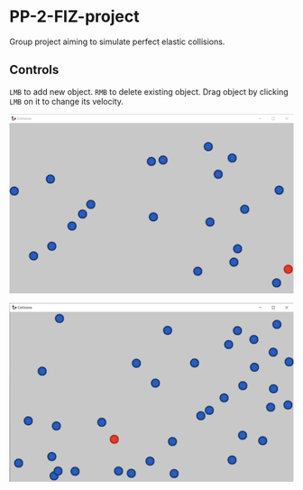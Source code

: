 # PP-2-FIZ-project
Group project aiming to simulate perfect elastic collisions.

## Controls
`LMB` to add new object. `RMB` to delete existing object. Drag object by clicking `LMB` on it to change its velocity.

![app1](screenshots/app1.png)

![app2](screenshots/app2.png)